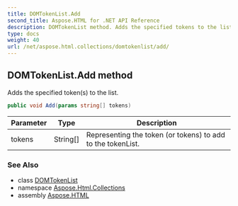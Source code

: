 ```yaml
---
title: DOMTokenList.Add
second_title: Aspose.HTML for .NET API Reference
description: DOMTokenList method. Adds the specified tokens to the list
type: docs
weight: 40
url: /net/aspose.html.collections/domtokenlist/add/
---
```

## DOMTokenList.Add method

Adds the specified token(s) to the list.

```csharp
public void Add(params string[] tokens)
```

| Parameter | Type | Description |
| --- | --- | --- |
| tokens | String[] | Representing the token (or tokens) to add to the tokenList. |

### See Also

* class [DOMTokenList](../)
* namespace [Aspose.Html.Collections](../../domtokenlist/)
* assembly [Aspose.HTML](../../../)
